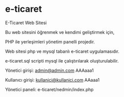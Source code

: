 # e-ticaret
E-Ticaret Web Sitesi

Bu web sitesini öğrenmek ve kendimi geliştirmek için,

PHP ile yerleşimleri yönetim panelli projedir.

Web sitesi php ve mysql tabanlı e-ticaret uygulamasıdır.

e-ticaret.sql scripti mysql ile çalıştırılarak oluşturulabilir.

Yönetici girişi: admin@admin.com AAAaaa1

Kullanıcı girişi: kullanici@kullanici.com AAaaa1

Yönetici paneli: e-ticaret/nedmin/index.php
